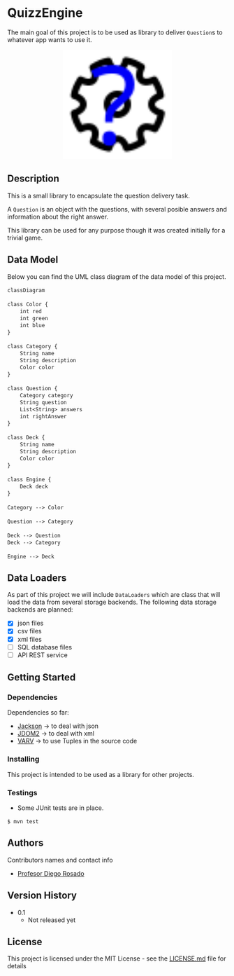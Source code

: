 # QuizzEngine

The main goal of this project is to be used as library to deliver `Question`s to whatever app wants to use it.

<div align='center'>
  <img alt="QuizzEngine logo" src="readme/QuizzEngine_logo.svg" width="250">
</div>

## Description

This is a small library to encapsulate the question delivery task.

A `Question` is an object with the questions, with several posible answers and information about the right answer.

This library can be used for any purpose though it was created initially for a trivial game.

## Data Model

Below you can find the UML class diagram of the data model of this project.

```mermaid
classDiagram

class Color {
    int red
    int green
    int blue
} 

class Category {
    String name
    String description
    Color color
}

class Question {
    Category category
    String question
    List<String> answers
    int rightAnswer
}

class Deck {
    String name 
    String description 
    Color color 
}

class Engine {
    Deck deck 
}

Category --> Color

Question --> Category

Deck --> Question
Deck --> Category

Engine --> Deck
``` 

## Data Loaders

As part of this project we will include `DataLoaders` which are class that will load the data from several storage backends.
The following data storage backends are planned:

 - [x] json files
 - [x] csv files
 - [x] xml files
 - [ ] SQL database files
 - [ ] API REST service

## Getting Started


### Dependencies

Dependencies so far:
 - [Jackson](https://mvnrepository.com/artifact/com.fasterxml.jackson.core/jackson-core/2.17.2) -> to deal with json
 - [JDOM2](https://mvnrepository.com/artifact/org.jdom/jdom2/2.0.6) -> to deal with xml
 - [VARV](https://mvnrepository.com/artifact/io.vavr/vavr/0.10.4) -> to use Tuples in the source code

### Installing

This project is intended to be used as a library for other projects.

### Testings

* Some JUnit tests are in place.
```
$ mvn test
```

## Authors

Contributors names and contact info

* [Profesor Diego Rosado](https://github.com/ProfesorDiegoRosado)  


## Version History

* 0.1
    * Not released yet

## License

This project is licensed under the MIT License - see the [LICENSE.md](../LICENSE.md) file for details

